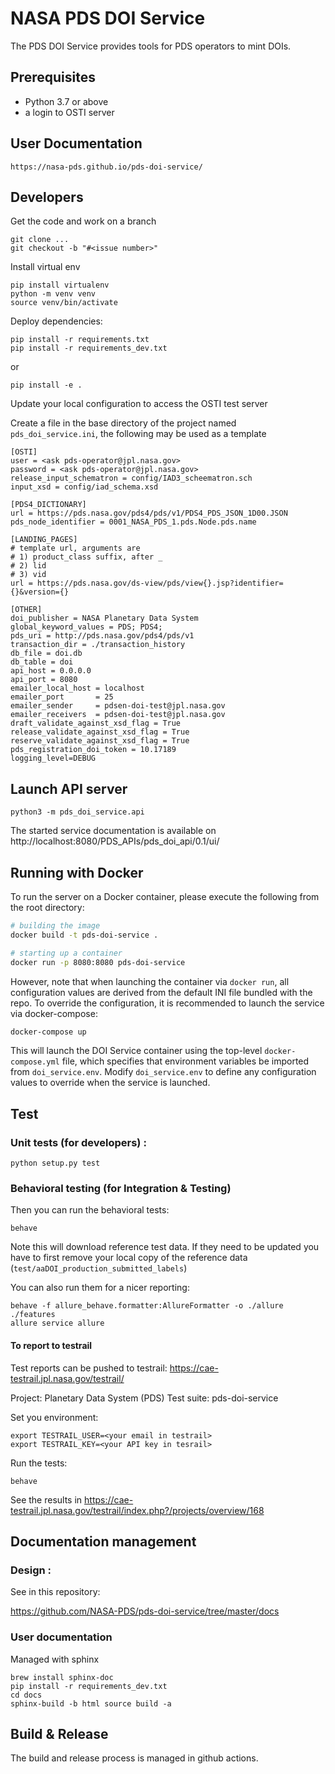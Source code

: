 # NASA PDS DOI Service

The PDS DOI Service provides tools for PDS operators to mint DOIs.

## Prerequisites

- Python 3.7 or above
- a login to OSTI server

## User Documentation 

    https://nasa-pds.github.io/pds-doi-service/ 

## Developers

Get the code and work on a branch

    git clone ...
    git checkout -b "#<issue number>"
    

Install virtual env

    pip install virtualenv
    python -m venv venv
    source venv/bin/activate
    

Deploy dependencies:

    pip install -r requirements.txt
    pip install -r requirements_dev.txt
    
or
    
    pip install -e .
    

Update your local configuration to access the OSTI test server

Create a file in the base directory of the project named `pds_doi_service.ini`,
the following may be used as a template

    [OSTI]
    user = <ask pds-operator@jpl.nasa.gov>
    password = <ask pds-operator@jpl.nasa.gov>
    release_input_schematron = config/IAD3_scheematron.sch
    input_xsd = config/iad_schema.xsd
    
    [PDS4_DICTIONARY]
    url = https://pds.nasa.gov/pds4/pds/v1/PDS4_PDS_JSON_1D00.JSON
    pds_node_identifier = 0001_NASA_PDS_1.pds.Node.pds.name
    
    [LANDING_PAGES]
    # template url, arguments are
    # 1) product_class suffix, after _
    # 2) lid
    # 3) vid
    url = https://pds.nasa.gov/ds-view/pds/view{}.jsp?identifier={}&version={}
    
    [OTHER]
    doi_publisher = NASA Planetary Data System
    global_keyword_values = PDS; PDS4;
    pds_uri = http://pds.nasa.gov/pds4/pds/v1
    transaction_dir = ./transaction_history
    db_file = doi.db
    db_table = doi
    api_host = 0.0.0.0
    api_port = 8080
    emailer_local_host = localhost
    emailer_port       = 25
    emailer_sender     = pdsen-doi-test@jpl.nasa.gov
    emailer_receivers  = pdsen-doi-test@jpl.nasa.gov
    draft_validate_against_xsd_flag = True
    release_validate_against_xsd_flag = True
    reserve_validate_against_xsd_flag = True
    pds_registration_doi_token = 10.17189
    logging_level=DEBUG

    
## Launch API server

    python3 -m pds_doi_service.api
    
The started service documentation is available on http://localhost:8080/PDS_APIs/pds_doi_api/0.1/ui/

## Running with Docker

To run the server on a Docker container, please execute the following from the root directory:

```bash
# building the image
docker build -t pds-doi-service .

# starting up a container
docker run -p 8080:8080 pds-doi-service
```

However, note that when launching the container via `docker run`, all configuration values are
derived from the default INI file bundled with the repo. To override the configuration, it
is recommended to launch the service via docker-compose:

```bash
docker-compose up
```

This will launch the DOI Service container using the top-level `docker-compose.yml` file, which
specifies that environment variables be imported from `doi_service.env`. Modify `doi_service.env`
to define any configuration values to override when the service is launched.

## Test 

### Unit tests (for developers) :

    python setup.py test

### Behavioral testing (for Integration & Testing)

Then you can run the behavioral tests:

    behave

Note this will download reference test data. If they need to be updated you have to first remove your local copy of the reference data (`test/aaDOI_production_submitted_labels`)

You can also run them for a nicer reporting:

    behave -f allure_behave.formatter:AllureFormatter -o ./allure ./features 
    allure service allure
    
#### To report to testrail

Test reports can be pushed to testrail: https://cae-testrail.jpl.nasa.gov/testrail/

Project: Planetary Data System (PDS)
Test suite: pds-doi-service

Set you environment:

    export TESTRAIL_USER=<your email in testrail>
    export TESTRAIL_KEY=<your API key in tesrail>
    
Run the tests:

    behave
    
See the results in https://cae-testrail.jpl.nasa.gov/testrail/index.php?/projects/overview/168
    
## Documentation management

### Design :

See in this repository:

https://github.com/NASA-PDS/pds-doi-service/tree/master/docs

### User documentation

Managed with sphinx

    brew install sphinx-doc
    pip install -r requirements_dev.txt
    cd docs
    sphinx-build -b html source build -a 

## Build & Release

The build and release process is managed in github actions.
